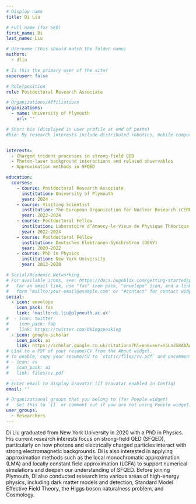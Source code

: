 ```yaml
---
# Display name
title: Di Liu

# Full name (for SEO)
first_name: Di
last_name: Liu

# Username (this should match the folder name)
authors:
  - dliu

# Is this the primary user of the site?
superuser: false

# Role/position
role: Postdoctoral Research Associate

# Organizations/Affiliations
organizations:
  - name: University of Plymouth
    url: ''

# Short bio (displayed in user profile at end of posts)
#bio: My research interests include distributed robotics, mobile computing and programmable matter.


interests:
  - Charged trident processes in strong-field QED
  - Photon-laser background interactions and related observables
  - Approximation methods in SFQED

education:
  courses:
    - course: Postdoctoral Research Associate
      institution: University of Plymouth
      year: 2024 -
    - course: Visiting Scientist
      institution: The European Organization for Nuclear Research (CERN)
      year: 2022-2024  
    - course: Postdoctoral Fellow
      institution: Laboratoire d’Annecy-le-Vieux de Physique Théorique (LAPTh)
      year: 2022-2024
    - course: Postdoctoral Fellow
      institution: Deutsches Elektronen-Synchrotron (DESY)
      year: 2020-2022
    - course: PhD in Physics
      institution: New York University
      year: 2013-2020

# Social/Academic Networking
# For available icons, see: https://docs.hugoblox.com/getting-started/page-builder/#icons
#   For an email link, use "fas" icon pack, "envelope" icon, and a link in the
#   form "mailto:your-email@example.com" or "#contact" for contact widget.
social:
  - icon: envelope
    icon_pack: fas
    link: 'mailto:di.liu@plymouth.ac.uk'
#  - icon: twitter
#    icon_pack: fab
#    link: https://twitter.com/bkingspeaking
  - icon: google-scholar
    icon_pack: ai
    link: https://scholar.google.co.uk/citations?hl=en&user=Y6LnZG8AAAAJ&view_op=list_works&sortby=pubdate
# Link to a PDF of your resume/CV from the About widget.
# To enable, copy your resume/CV to `static/files/cv.pdf` and uncomment the lines below.
# - icon: cv
#   icon_pack: ai
#   link: files/cv.pdf

# Enter email to display Gravatar (if Gravatar enabled in Config)
email: ''

# Organizational groups that you belong to (for People widget)
#   Set this to `[]` or comment out if you are not using People widget.
user_groups:
  - Researchers
---
```


Di Liu graduated from New York University in 2020 with a PhD in Physics. His current research interests focus on strong-field QED (SFQED), particularly on how photons and electrically charged particles interact with strong electromagnetic backgrounds. Di is also interested in applying approximation methods such as the local monochromatic approximation (LMA) and locally constant field approximation (LCFA) to support numerical simulations and deepen our understanding of SFQED. Before joining Plymouth, Di also conducted research into various areas of high-energy physics, including dark matter models and detection, Standard Model Effective Field Theory, the Higgs boson naturalness problem, and Cosmology.